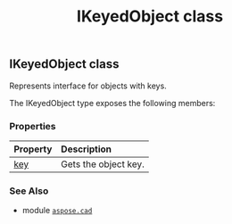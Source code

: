 ﻿---
title: IKeyedObject class
second_title: Aspose.CAD for Python via .NET API References
description: 
type: docs
weight: 190
url: /aspose.cad/ikeyedobject/
is_root: false
---

## IKeyedObject class

Represents interface for objects with keys.



The IKeyedObject type exposes the following members:

### Properties
| Property | Description |
| :- | :- |
| [key](/cad/python-net/aspose.cad/ikeyedobject/key) | Gets the object key. |



### See Also
* module [`aspose.cad`](..)
